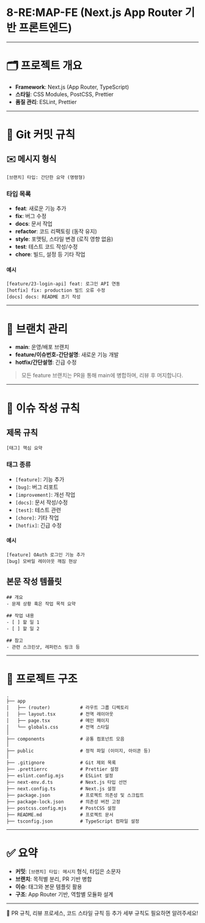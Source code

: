 # 8-RE:MAP-FE (Next.js App Router 기반 프론트엔드)

---

# 🗂️ 프로젝트 개요

- **Framework**: Next.js (App Router, TypeScript)
- **스타일**: CSS Modules, PostCSS, Prettier
- **품질 관리**: ESLint, Prettier

---

# 💬 Git 커밋 규칙

## ✉️ 메시지 형식

```
[브랜치] 타입: 간단한 요약 (명령형)
```

### 타입 목록

- **feat**: 새로운 기능 추가
- **fix**: 버그 수정
- **docs**: 문서 작업
- **refactor**: 코드 리팩토링 (동작 유지)
- **style**: 포맷팅, 스타일 변경 (로직 영향 없음)
- **test**: 테스트 코드 작성/수정
- **chore**: 빌드, 설정 등 기타 작업

#### 예시

```
[feature/23-login-api] feat: 로그인 API 연동
[hotfix] fix: production 빌드 오류 수정
[docs] docs: README 초기 작성
```

---

# 🌿 브랜치 관리

- **main**: 운영/배포 브랜치
- **feature/이슈번호-간단설명**: 새로운 기능 개발
- **hotfix/간단설명**: 긴급 수정

> 모든 feature 브랜치는 PR을 통해 main에 병합하며, 리뷰 후 머지합니다.

---

# 🐞 이슈 작성 규칙

## 제목 규칙

```
[태그] 핵심 요약
```

### 태그 종류

- `[feature]`: 기능 추가
- `[bug]`: 버그 리포트
- `[improvement]`: 개선 작업
- `[docs]`: 문서 작성/수정
- `[test]`: 테스트 관련
- `[chore]`: 기타 작업
- `[hotfix]`: 긴급 수정

#### 예시

```
[feature] OAuth 로그인 기능 추가
[bug] 모바일 레이아웃 깨짐 현상
```

## 본문 작성 템플릿

```
## 개요
- 문제 상황 혹은 작업 목적 요약

## 작업 내용
- [ ] 할 일 1
- [ ] 할 일 2

## 참고
- 관련 스크린샷, 레퍼런스 링크 등
```

---

# 📁 프로젝트 구조

```
.
├── app
│   ├── (router)           # 라우트 그룹 디렉토리
│   ├── layout.tsx         # 전역 레이아웃
│   ├── page.tsx           # 메인 페이지
│   └── globals.css        # 전역 스타일
│
├── components             # 공통 컴포넌트 모음
│
├── public                 # 정적 파일 (이미지, 아이콘 등)
│
├── .gitignore             # Git 제외 목록
├── .prettierrc            # Prettier 설정
├── eslint.config.mjs      # ESLint 설정
├── next-env.d.ts          # Next.js 타입 선언
├── next.config.ts         # Next.js 설정
├── package.json           # 프로젝트 의존성 및 스크립트
├── package-lock.json      # 의존성 버전 고정
├── postcss.config.mjs     # PostCSS 설정
├── README.md              # 프로젝트 문서
├── tsconfig.json          # TypeScript 컴파일 설정
```

---

# ✅ 요약

- **커밋**: `[브랜치] 타입: 메시지` 형식, 타입은 소문자
- **브랜치**: 목적별 분리, PR 기반 병합
- **이슈**: 태그와 본문 템플릿 활용
- **구조**: App Router 기반, 역할별 모듈화 설계

---

💬 PR 규칙, 리뷰 프로세스, 코드 스타일 규칙 등 추가 세부 규칙도 필요하면 알려주세요!
